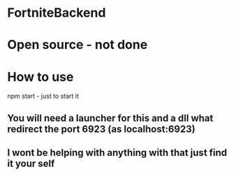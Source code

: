 # FortniteBackend

# Open source - not done

# How to use
npm start - just to start it

<h2> You will need a launcher for this and a dll what redirect the port 6923 (as localhost:6923) </h2>
<h2> I wont be helping with anything with that just find it your self </h2>
